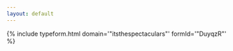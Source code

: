 ```yaml
---
layout: default
---
```


{% include typeform.html domain='"itsthespectaculars"' formId='"DuyqzR"' %}

